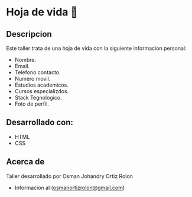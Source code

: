 # Hoja de vida 🪪

## Descripcion 
Este taller trata de una hoja de vida con la siguiente informacion personal:
- Nombre.
- Email.
- Telefono contacto.
- Numero movil.
- Estudios academicos.
- Cursos especializdos.
- Stack Tegnologico.
- Foto de perfil.

## Desarrollado con: 
- HTML
- CSS

## Acerca de 
Taller desarrollado por Osman Johandry Ortiz Rolon
- Informacion al (osmanortizrolon@gmail.com)
